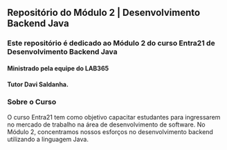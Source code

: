 ## Repositório do Módulo 2 | Desenvolvimento Backend Java
### Este repositório é dedicado ao Módulo 2 do curso Entra21 de Desenvolvimento Backend Java
#### Ministrado pela equipe do LAB365
#### Tutor Davi Saldanha.
### Sobre o Curso
O curso Entra21 tem como objetivo capacitar estudantes para ingressarem no mercado de trabalho na área de desenvolvimento de software. No Módulo 2, concentramos nossos esforços no desenvolvimento backend utilizando a linguagem Java.
